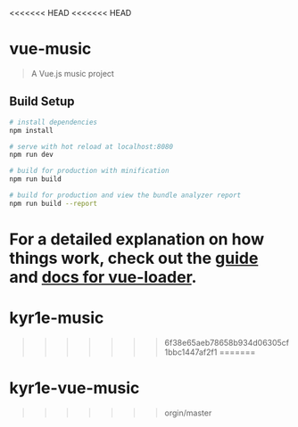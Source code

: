 <<<<<<< HEAD
<<<<<<< HEAD
# vue-music

> A Vue.js music project

## Build Setup

``` bash
# install dependencies
npm install

# serve with hot reload at localhost:8080
npm run dev

# build for production with minification
npm run build

# build for production and view the bundle analyzer report
npm run build --report
```

For a detailed explanation on how things work, check out the [guide](http://vuejs-templates.github.io/webpack/) and [docs for vue-loader](http://vuejs.github.io/vue-loader).
=======
# kyr1e-music
>>>>>>> 6f38e65aeb78658b934d06305cf1bbc1447af2f1
=======
# kyr1e-vue-music
>>>>>>> orgin/master
